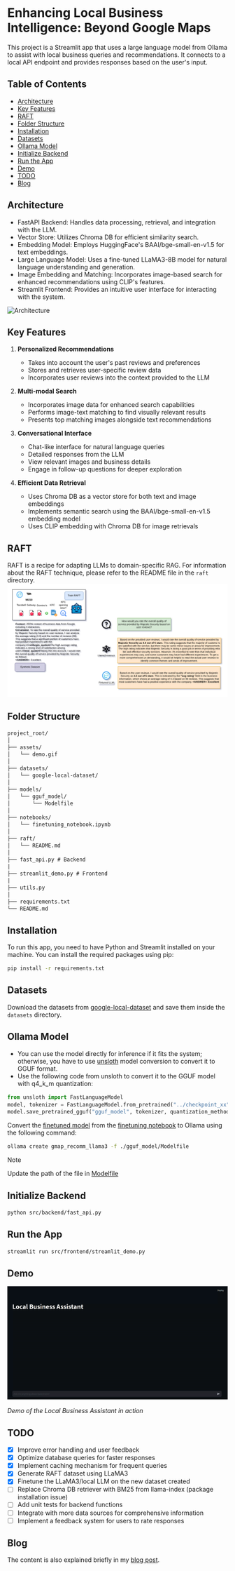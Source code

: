 # Enhancing Local Business Intelligence: Beyond Google Maps

This project is a Streamlit app that uses a large language model from Ollama to assist with local business queries and recommendations. It connects to a local API endpoint and provides responses based on the user's input.

## Table of Contents
- [Architecture](#architecture)
- [Key Features](#key-features)
- [RAFT](#raft)
- [Folder Structure](#folder-structure)
- [Installation](#installation)
- [Datasets](#datasets)
- [Ollama Model](#ollama-model)
- [Initialize Backend](#initialize-backend)
- [Run the App](#run-the-app)
- [Demo](#demo)
- [TODO](#todo)
- [Blog](#blog)

## Architecture

- FastAPI Backend: Handles data processing, retrieval, and integration with the LLM.
- Vector Store: Utilizes Chroma DB for efficient similarity search.
- Embedding Model: Employs HuggingFace's BAAI/bge-small-en-v1.5 for text embeddings.
- Large Language Model: Uses a fine-tuned LLaMA3-8B model for natural language understanding and generation.
- Image Embedding and Matching: Incorporates image-based search for enhanced recommendations using CLIP's features.
- Streamlit Frontend: Provides an intuitive user interface for interacting with the system.

![Architecture](https://drive.google.com/uc?export=view&id=1MYzk_n1co_9LXjJWU52CF9GCZIifig1l)

## Key Features

1. **Personalized Recommendations**
   - Takes into account the user's past reviews and preferences
   - Stores and retrieves user-specific review data
   - Incorporates user reviews into the context provided to the LLM

2. **Multi-modal Search**
   - Incorporates image data for enhanced search capabilities
   - Performs image-text matching to find visually relevant results
   - Presents top matching images alongside text recommendations

3. **Conversational Interface**
   - Chat-like interface for natural language queries
   - Detailed responses from the LLM
   - View relevant images and business details
   - Engage in follow-up questions for deeper exploration

4. **Efficient Data Retrieval**
   - Uses Chroma DB as a vector store for both text and image embeddings
   - Implements semantic search using the BAAI/bge-small-en-v1.5 embedding model
   - Uses CLIP embedding with Chroma DB for image retrievals

## RAFT

RAFT is a recipe for adapting LLMs to domain-specific RAG. For information about the RAFT technique, please refer to the README file in the `raft` directory.
![RAFT](assets/RAFT.png)

## Folder Structure

```
project_root/
│
├── assets/
│   └── demo.gif
│
├── datasets/
│   └── google-local-dataset/
│
├── models/
│   └── gguf_model/
│       └── Modelfile
│
├── notebooks/
│   └── finetuning_notebook.ipynb
│
├── raft/
│   └── README.md
│
├── fast_api.py # Backend
|
├── streamlit_demo.py # Frontend
|
├── utils.py
│
├── requirements.txt
└── README.md
```

## Installation

To run this app, you need to have Python and Streamlit installed on your machine. You can install the required packages using pip:

```bash
pip install -r requirements.txt
```

## Datasets

Download the datasets from [google-local-dataset](https://datarepo.eng.ucsd.edu/mcauley_group/gdrive/googlelocal/#subsets) and save them inside the `datasets` directory.

## Ollama Model

- You can use the model directly for inference if it fits the system; otherwise, you have to use [unsloth](https://github.com/unslothai/unsloth) model conversion to convert it to GGUF format.
- Use the following code from unsloth to convert it to the GGUF model with q4_k_m quantization:

```python
from unsloth import FastLanguageModel
model, tokenizer = FastLanguageModel.from_pretrained("../checkpoint_xx")
model.save_pretrained_gguf("gguf_model", tokenizer, quantization_method = "q4_k_m")
```

Convert the [finetuned model](https://drive.google.com/drive/folders/1VGyEen8RjsoP-OJL6MowOqUuWIkNQH7i) from the [finetuning notebook](notebooks/finetuning_notebook.ipynb) to Ollama using the following command:

```bash
ollama create gmap_recomm_llama3 -f ./gguf_model/Modelfile
```

> [!NOTE]
> Update the path of the file in [Modelfile](https://drive.google.com/drive/folders/1VGyEen8RjsoP-OJL6MowOqUuWIkNQH7i)

## Initialize Backend

```bash
python src/backend/fast_api.py
```

## Run the App

```bash
streamlit run src/frontend/streamlit_demo.py
```

## Demo

![Local Business Assistant Demo](assets/demo.gif)

*Demo of the Local Business Assistant in action*


## TODO

- [x] Improve error handling and user feedback
- [x] Optimize database queries for faster responses
- [x] Implement caching mechanism for frequent queries
- [x] Generate RAFT dataset using LLaMA3
- [x] Finetune the LLaMA3/local LLM on the new dataset created 
- [ ] Replace Chroma DB retriever with BM25 from llama-index (package installation issue)
- [ ] Add unit tests for backend functions
- [ ] Integrate with more data sources for comprehensive information
- [ ] Implement a feedback system for users to rate responses

## Blog

The content is also explained briefly in my [blog post](https://www.hackster.io/r-bot/enhancing-local-business-intelligence-beyond-google-map-46939f).
